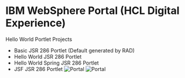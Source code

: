 # IBM WebSphere Portal (HCL Digital Experience)
Hello World Portlet Projects
- Basic JSR 286 Portlet (Default generated by RAD)
- Hello World JSR 286 Portlet
- Hello World Spring JSR 286 Portlet
- JSF JSR 286 Portlet
![Portal](https://drive.google.com/file/d/19O52Eaxl6cuZUcECQIudmZjgwrIbtD-U/view)
![Portal](https://drive.google.com/uc?export=view&id=19O52Eaxl6cuZUcECQIudmZjgwrIbtD-U)
